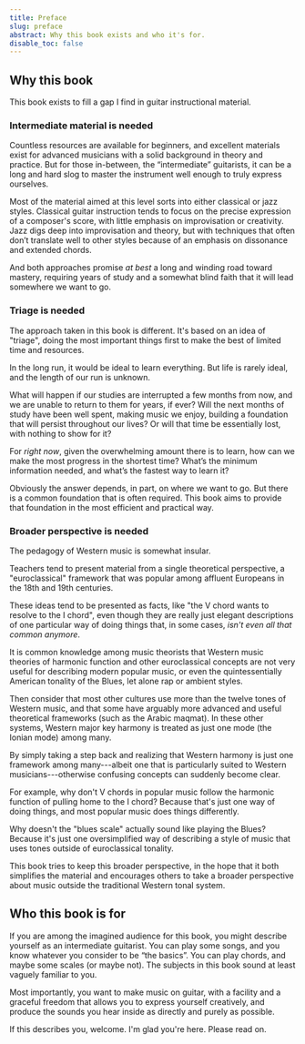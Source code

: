 ```yaml
---
title: Preface
slug: preface
abstract: Why this book exists and who it's for.
disable_toc: false
---
```


## Why this book

This book exists to fill a gap I find in guitar instructional material. 

### Intermediate material is needed

Countless resources are available for beginners, 
and excellent materials exist for advanced musicians with a solid background in theory and practice.
But for those in-between, the “intermediate” guitarists, 
it can be a long and hard slog to master the instrument well enough to truly express ourselves. 

Most of the material aimed at this level sorts into either classical or jazz styles. 
Classical guitar instruction tends to focus on the precise expression of a composer's score, 
with little emphasis on improvisation or creativity. 
Jazz digs deep into improvisation and theory, 
but with techniques that often don’t translate well to other styles because of an emphasis on dissonance and extended chords. 

And both approaches promise *at best* a long and winding road toward mastery, 
requiring years of study and a somewhat blind faith that it will lead somewhere we want to go. 

### Triage is needed

The approach taken in this book is different.
It's based on an idea of "triage",
doing the most important things first to make the best of limited time and resources.

In the long run, 
it would be ideal to learn everything.
But life is rarely ideal,
and the length of our run is unknown.

What will happen if our studies are interrupted a few months from now,
and we are unable to return to them for years,
if ever?
Will the next months of study have been well spent,
making music we enjoy,
building a foundation that will persist throughout our lives?
Or will that time be essentially lost, 
with nothing to show for it?

For *right now*, 
given the overwhelming amount there is to learn, 
how can we make the most progress in the shortest time? 
What’s the minimum information needed, 
and what’s the fastest way to learn it?

Obviously the answer depends,
in part,
on where we want to go.
But there is a common foundation that is often required.
This book aims to provide that foundation in the most efficient and practical way. 

### Broader perspective is needed

The pedagogy of Western music is somewhat insular.

Teachers tend to present material from a single theoretical perspective,
a "euroclassical" framework that was popular among affluent Europeans in the 18th and 19th centuries.

These ideas tend to be presented as facts,
like "the V chord wants to resolve to the I chord",
even though they are really just elegant descriptions of one particular way of doing things that,
in some cases,
*isn't even all that common anymore*.

It is common knowledge among music theorists that Western music theories of harmonic function and other euroclassical concepts are not very useful for describing modern popular music,
or even the quintessentially American tonality of the Blues,
let alone rap or ambient styles.

Then consider that most other cultures use more than the twelve tones of Western music,
and that some have arguably more advanced and useful theoretical frameworks
(such as the Arabic maqmat).
In these other systems,
Western major key harmony is treated as just one mode (the Ionian mode) among many.

By simply taking a step back and realizing that Western harmony is just one framework among many---albeit 
one that is particularly suited to Western musicians---otherwise 
confusing concepts can suddenly become clear.

For example,
why don't V chords in popular music follow the harmonic function of pulling home to the I chord?
Because that's just one way of doing things,
and most popular music does things differently.

Why doesn't the "blues scale" actually sound like playing the Blues?
Because it's just one oversimplified way of describing a style of music that uses tones outside of euroclassical tonality.

This book tries to keep this broader perspective,
in the hope that it both simplifies the material
and encourages others to take a broader perspective about music outside the traditional Western tonal system.

## Who this book is for

If you are among the imagined audience for this book, 
you might describe yourself as an intermediate guitarist. 
You can play some songs, and you know whatever you consider to be “the basics”. 
You can play chords, and maybe some scales (or maybe not). 
The subjects in this book sound at least vaguely familiar to you.

Most importantly, you want to make music on guitar, 
with a facility and a graceful freedom that allows you to express yourself creatively,
and produce the sounds you hear inside as directly and purely as possible. 

If this describes you, welcome.
I'm glad you're here.
Please read on.

